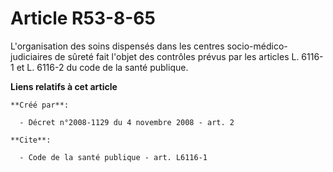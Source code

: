 # Article R53-8-65

L'organisation des soins dispensés dans les centres socio-médico-judiciaires de sûreté fait l'objet des contrôles prévus par
les articles L. 6116-1 et L. 6116-2 du code de la santé publique.

**Liens relatifs à cet article**

	**Créé par**:

	  - Décret n°2008-1129 du 4 novembre 2008 - art. 2

	**Cite**:

	  - Code de la santé publique - art. L6116-1
